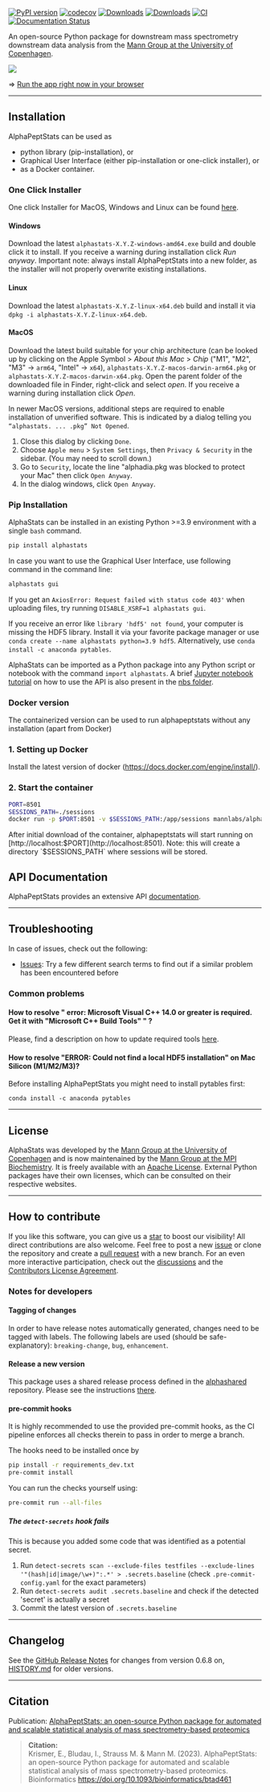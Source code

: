 [![PyPI version](https://badge.fury.io/py/alphastats.svg)](https://badge.fury.io/py/alphastats)
[![codecov](https://codecov.io/gh/MannLabs/alphastats/branch/main/graph/badge.svg?token=HY4A0KKLRI)](https://codecov.io/gh/MannLabs/alphastats)
[![Downloads](https://static.pepy.tech/badge/alphastats)](https://pepy.tech/project/alphastats)
[![Downloads](https://static.pepy.tech/badge/alphastats/week)](https://pepy.tech/project/alphastats)
[![CI](https://github.com/MannLabs/alphapeptstats/actions/workflows/python-package.yml/badge.svg)](https://github.com/MannLabs/alphapeptstats/actions/workflows/python-package.yml)
[![Documentation Status](https://readthedocs.org/projects/alphapeptstats/badge/?version=latest)](https://alphapeptstats.readthedocs.io/en/latest/?badge=latest)


An open-source Python package for downstream mass spectrometry downstream data analysis from the [Mann Group at the University of Copenhagen](https://www.cpr.ku.dk/research/proteomics/mann/).

![](https://github.com/MannLabs/alphapeptstats/blob/main/misc/volcano.gif)

=> [Run the app right now in your browser](https://mannlabs-alphapeptstats-alphastatsguialphapeptstats-qyzgwd.streamlit.app/)



---
## Installation

AlphaPeptStats can be used as
 * python library (pip-installation), or
 * Graphical User Interface (either pip-installation or one-click installer), or
 * as a Docker container.


### One Click Installer

One click Installer for MacOS, Windows and Linux can be found [here](https://github.com/MannLabs/alphapeptstats/releases).

#### Windows
Download the latest `alphastats-X.Y.Z-windows-amd64.exe` build and double click it to install. If you receive a warning during installation click *Run anyway*.
Important note: always install AlphaPeptStats into a new folder, as the installer will not properly overwrite existing installations.

#### Linux
Download the latest `alphastats-X.Y.Z-linux-x64.deb` build and install it via `dpkg -i alphastats-X.Y.Z-linux-x64.deb`.

#### MacOS
Download the latest build suitable for your chip architecture
(can be looked up by clicking on the Apple Symbol > *About this Mac* > *Chip* ("M1", "M2", "M3" -> `arm64`, "Intel" -> `x64`),
`alphastats-X.Y.Z-macos-darwin-arm64.pkg` or `alphastats-X.Y.Z-macos-darwin-x64.pkg`. Open the parent folder of the downloaded file in Finder,
right-click and select *open*. If you receive a warning during installation click *Open*.

In newer MacOS versions, additional steps are required to enable installation of unverified software.
This is indicated by a dialog telling you `“alphastats. ... .pkg” Not Opened`.
1. Close this dialog by clicking `Done`.
2. Choose `Apple menu` > `System Settings`, then `Privacy & Security` in the sidebar. (You may need to scroll down.)
3. Go to `Security`, locate the line "alphadia.pkg was blocked to protect your Mac" then click `Open Anyway`.
4. In the dialog windows, click `Open Anyway`.

### Pip Installation

AlphaStats can be installed in an existing Python >=3.9 environment with a single `bash` command.

```bash
pip install alphastats
```

In case you want to use the Graphical User Interface, use following command in the command line:

```bash
alphastats gui
```
If you get an `AxiosError: Request failed with status code 403'` when uploading files, try running `DISABLE_XSRF=1 alphastats gui`.

If you receive an error like `library 'hdf5' not found`, your computer is missing the HDF5 library. Install it via your favorite package manager or use `conda create --name alphastats python=3.9 hdf5`.
Alternatively, use ```conda install -c anaconda pytables```.

AlphaStats can be imported as a Python package into any Python script or notebook with the command `import alphastats`.
A brief [Jupyter notebook tutorial](nbs/getting_started.ipynb) on how to use the API is also present in the [nbs folder](nbs).


### Docker version
The containerized version can be used to run alphapeptstats without any installation (apart from Docker)

### 1. Setting up Docker
Install the latest version of docker (https://docs.docker.com/engine/install/).

### 2. Start the container
```bash
PORT=8501
SESSIONS_PATH=./sessions
docker run -p $PORT:8501 -v $SESSIONS_PATH:/app/sessions mannlabs/alphastats:latest
```
After initial download of the container, alphapeptstats will start running on [http://localhost:$PORT](http://localhost:8501).
Note: this will create a directory `$SESSIONS_PATH` where sessions will be stored.

## API Documentation
AlphaPeptStats provides an extensive API [documentation](https://alphapeptstats.readthedocs.io/en/main/).


---
## Troubleshooting

In case of issues, check out the following:

* [Issues](https://github.com/MannLabs/alphapeptstats/issues): Try a few different search terms to find out if a similar problem has been encountered before

### Common problems

#### How to resolve " error: Microsoft Visual C++ 14.0 or greater is required. Get it with "Microsoft C++ Build Tools" " ?
Please, find a description on how to update required tools [here](https://github.com/MannLabs/alphapeptstats/issues/158).

#### How to resolve "ERROR: Could not find a local HDF5 installation" on Mac Silicon (M1/M2/M3)?

Before installing AlphaPeptStats you might need to install pytables first:

````
conda install -c anaconda pytables
````


---
## License

AlphaStats was developed by the [Mann Group at the University of Copenhagen](https://www.cpr.ku.dk/research/proteomics/mann/) and is
now maintenained by the [Mann Group at the MPI Biochemistry](https://www.biochem.mpg.de/mann). It is
freely available with an [Apache License](LICENSE.txt). External Python packages have their own
licenses, which can be consulted on their respective websites.

---
## How to contribute

If you like this software, you can give us a [star](https://github.com/MannLabs/alphapeptstats/stargazers) to boost our visibility! All direct contributions are also welcome. Feel free to post a new [issue](https://github.com/MannLabs/alphapeptstats/issues) or clone the repository and create a [pull request](https://github.com/MannLabs/alphapeptstats/pulls) with a new branch. For an even more interactive participation, check out the [discussions](https://github.com/MannLabs/alphapeptstats/discussions) and the [Contributors License Agreement](misc/CLA.md).


### Notes for developers

#### Tagging of changes
In order to have release notes automatically generated, changes need to be tagged with labels.
The following labels are used (should be safe-explanatory):
`breaking-change`, `bug`, `enhancement`.

#### Release a new version
This package uses a shared release process defined in the
[alphashared](https://github.com/MannLabs/alphashared) repository. Please see the instructions
[there](https://github.com/MannLabs/alphashared/blob/reusable-release-workflow/.github/workflows/README.md#release-a-new-version).

#### pre-commit hooks
It is highly recommended to use the provided pre-commit hooks, as the CI pipeline enforces all checks therein to
pass in order to merge a branch.

The hooks need to be installed once by
```bash
pip install -r requirements_dev.txt
pre-commit install
```
You can run the checks yourself using:
```bash
pre-commit run --all-files
```

##### The `detect-secrets` hook fails
This is because you added some code that was identified as a potential secret.
1. Run `detect-secrets scan --exclude-files testfiles --exclude-lines '"(hash|id|image/\w+)":.*' > .secrets.baseline`
(check `.pre-commit-config.yaml` for the exact parameters)
2. Run `detect-secrets audit .secrets.baseline` and check if the detected 'secret' is actually a secret
3. Commit the latest version of `.secrets.baseline`



---
## Changelog

See the [GitHub Release Notes](https://github.com/MannLabs/alphapeptstats/releases) for changes from version 0.6.8 on,
[HISTORY.md](HISTORY.md) for older versions.


---
## Citation
Publication: [AlphaPeptStats: an open-source Python package for automated and scalable statistical analysis of mass spectrometry-based proteomics](https://doi.org/10.1093/bioinformatics/btad461)
> **Citation:** <br>
> Krismer, E., Bludau, I.,  Strauss M. & Mann M. (2023). AlphaPeptStats: an open-source Python package for automated and scalable statistical analysis of mass spectrometry-based proteomics. Bioinformatics
> https://doi.org/10.1093/bioinformatics/btad461
